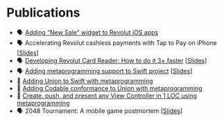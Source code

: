 # Publications

* 🗣️ [Adding “New Sale” widget to Revolut iOS apps](https://www.linkedin.com/posts/ivangoremykin_softwareengineering-development-programming-activity-7207447598167658497-6hz3)
* 🗣️ Accelerating Revolut cashless payments with Tap to Pay on iPhone [[Slides](https://docs.google.com/presentation/d/1MCQ9RaWRQjlGwDisSDofs26BN-AISzIEedSgJV3nuhQ)]
* 🗣️ [Developing Revolut Card Reader: How to do it 3× faster](https://youtu.be/QT8_tyCP1fs) [[Slides](https://docs.google.com/presentation/d/1CUNFeO-r0XCcN4bxmc2DcfbBEAwQBtMlH0-FPldURls)]
* 🗣️ [Adding metaprogramming support to Swift project](https://www.youtube.com/watch?v=FPYwhSGeWk0) [[Slides](https://docs.google.com/presentation/d/1PBwOgoeQMXFd4umqap1LpvTCeNjhgiqtWhxL2hOOyCI)]
* 📖 [Adding Union to Swift with metaprogramming](https://dev.to/ivangoremykin/adding-union-to-swift-with-metaprogramming-gld)
* 📖 [Adding Codable conformance to Union with metaprogramming](https://dev.to/ivangoremykin/adding-codable-conformance-to-union-with-metaprogramming-6ce)
* 📖 [Create, push, and present any View Controller in 1 LOC using metaprogramming](https://dev.to/ivangoremykin/create-push-and-present-any-view-controller-in-1-loc-using-metaprogramming-4o8d)
* 🗣️ 2048 Tournament: A mobile game postmortem [[Slides](https://docs.google.com/presentation/d/1VxAJ-2Mzo5yBv29wi4oa0SuZPVIb7waZ7xNgANvQ6wE)]
